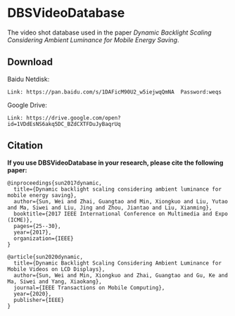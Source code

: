 # DBSVideoDatabase
The video shot database used in the paper *Dynamic Backlight Scaling Considering Ambient Luminance for Mobile Energy Saving*.

## Download
Baidu Netdisk:
```
Link: https://pan.baidu.com/s/1DAFicM90U2_w5iejwqQmNA  Password:weqs
```

Google Drive:
```
Link: https://drive.google.com/open?id=1VDdEsNS6akq5DC_BZdCXTFDuJyBaqrUq
```

## Citation
**If you use DBSVideoDatabase in your research, please cite the following paper:**
```
@inproceedings{sun2017dynamic,
  title={Dynamic backlight scaling considering ambient luminance for mobile energy saving},
  author={Sun, Wei and Zhai, Guangtao and Min, Xiongkuo and Liu, Yutao and Ma, Siwei and Liu, Jing and Zhou, Jiantao and Liu, Xianming},
  booktitle={2017 IEEE International Conference on Multimedia and Expo (ICME)},
  pages={25--30},
  year={2017},
  organization={IEEE}
}
```

```
@article{sun2020dynamic,
  title={Dynamic Backlight Scaling Considering Ambient Luminance for Mobile Videos on LCD Displays},
  author={Sun, Wei and Min, Xiongkuo and Zhai, Guangtao and Gu, Ke and Ma, Siwei and Yang, Xiaokang},
  journal={IEEE Transactions on Mobile Computing},
  year={2020},
  publisher={IEEE}
}
```
